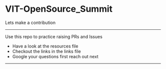 # VIT-OpenSource_Summit
Lets make a contribution

---
Use this repo to practice raising PRs and Issues  
 -  Have a look at the resources file
 -  Checkout the links in the links file
 -  Google your questions first reach out next 
---
